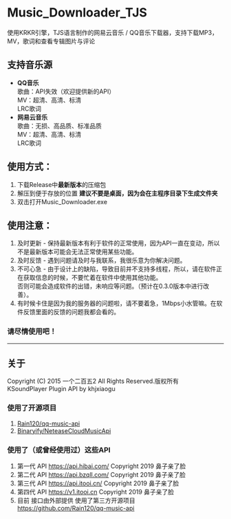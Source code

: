 # Music_Downloader_TJS
使用KRKR引擎，TJS语言制作的网易云音乐 / QQ音乐下载器，支持下载MP3，MV，歌词和查看专辑图片与评论  
  
## 支持音乐源
* **QQ音乐**  
歌曲：API失效（欢迎提供新的API）  
MV：超清、高清、标清  
LRC歌词  
* **网易云音乐**  
歌曲：无损、高品质、标准品质  
MV：超清、高清、标清  
LRC歌词  
  
## 使用方式：
1. 下载Release中**最新版本**的压缩包  
2. 解压到便于存放的位置 **建议不要是桌面，因为会在主程序目录下生成文件夹**  
3. 双击打开Music_Downloader.exe
  
## 使用注意：
1. 及时更新 - 保持最新版本有利于软件的正常使用，因为API一直在变动，所以不是最新版本可能会无法正常使用某些功能。  
2. 及时反馈 - 遇到问题请及时与我联系，我很乐意为你解决问题。
3. 不可心急 - 由于设计上的缺陷，导致目前并不支持多线程，所以，请在软件正在获取信息的时候，不要忙着在软件中使用其他功能。  
否则可能会造成软件的出错，未响应等问题。（预计在0.3.0版本中进行改善）。  
4. 有时候卡住是因为我的服务器的问题啦，请不要着急，1Mbps小水管嘛。在软件反馈里面的反馈的问题我都会看的。  

### 请尽情使用吧！
---
## 关于
Copyright (C) 2015 一个二百五2 All Rights Reserved.版权所有  
KSoundPlayer Plugin API by khjxiaogu  
### 使用了开源项目
1. [Rain120/qq-music-api](https://github.com/Rain120/qq-music-api)
2. [Binaryify/NeteaseCloudMusicApi](https://github.com/Binaryify/NeteaseCloudMusicApi)
### 使用了（或曾经使用过）这些API
1. 第一代 API https://api.hibai.com/ Copyright 2019 鼻子亲了脸
2. 第二代 API https://api.bzqll.com/ Copyright 2019 鼻子亲了脸
3. 第三代 API https://api.itooi.cn/ Copyright 2019 鼻子亲了脸
4. 第四代 API  https://v1.itooi.cn Copyright 2019 鼻子亲了脸
5. 目前 接口由外部提供 使用了第三方开源项目 https://github.com/Rain120/qq-music-api
